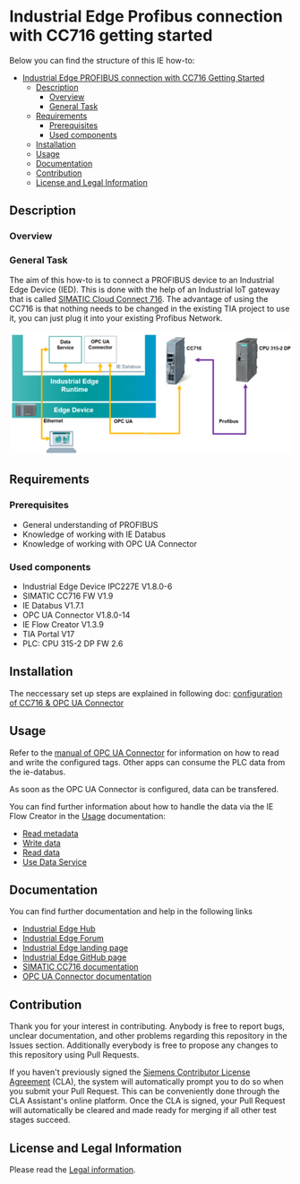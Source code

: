 # Industrial Edge Profibus connection with CC716 getting started

Below you can find the structure of this IE how-to:

- [Industrial Edge PROFIBUS connection with CC716 Getting Started](#industrial-edge-profibus-connection-with-cc716-getting-started)
  - [Description](#description)
    - [Overview](#overview)
    - [General Task](#general-task)
  - [Requirements](#requirements)
    - [Prerequisites](#prerequisites)
    - [Used components](#used-components)
  - [Installation](#installation)
  - [Usage](#usage)
  - [Documentation](#documentation)
  - [Contribution](#contribution)
  - [License and Legal Information](#license-and-legal-information)

## Description

### Overview
### General Task

The aim of this how-to is to connect a PROFIBUS device to an Industrial Edge Device (IED). This is done with the help of an Industrial IoT gateway that is called [SIMATIC Cloud Connect 716](https://support.industry.siemens.com/cs/document/109767960). The advantage of using the CC716 is that nothing needs to be changed in the existing TIA project to use it, you can just plug it into your existing Profibus Network.

![task](docs/graphics/architecture.png)

## Requirements

### Prerequisites

- General understanding of PROFIBUS
- Knowledge of working with IE Databus
- Knowledge of working with OPC UA Connector


### Used components

* Industrial Edge Device IPC227E V1.8.0-6
* SIMATIC CC716 FW V1.9
* IE Databus V1.7.1
* OPC UA Connector V1.8.0-14
* IE Flow Creator V1.3.9
* TIA Portal V17
* PLC: CPU 315-2 DP FW 2.6

## Installation

The neccessary set up steps are explained in following doc: [configuration of CC716 & OPC UA Connector](docs/Installation.md)

## Usage

Refer to the [manual of OPC UA Connector](https://support.industry.siemens.com/cs/document/109811051) for information on how to read and write the configured tags. Other apps can consume the PLC data from the ie-databus.

As soon as the OPC UA Connector is configured, data can be transfered.

You can find further information about how to handle the data via the IE Flow Creator in the [Usage](/docs/Usage.md) documentation:

* [Read metadata](/docs/Usage.md#read-metadata)
* [Write data](/docs/Usage.md#write-data)
* [Read data](/docs/Usage.md#read-data)
* [Use Data Service](/docs/Usage.md#use-data-service)

## Documentation

You can find further documentation and help in the following links

* [Industrial Edge Hub](https://iehub.eu1.edge.siemens.cloud/#/documentation)
* [Industrial Edge Forum](https://www.siemens.com/industrial-edge-forum)
* [Industrial Edge landing page](https://new.siemens.com/global/en/products/automation/topic-areas/industrial-edge/simatic-edge.html)
* [Industrial Edge GitHub page](https://github.com/industrial-edge)
* [SIMATIC CC716 documentation](https://support.industry.siemens.com/cs/document/109767960)
* [OPC UA Connector documentation](https://support.industry.siemens.com/cs/document/109811051)

## Contribution

Thank you for your interest in contributing. Anybody is free to report bugs, unclear documentation, and other problems regarding this repository in the Issues section.
Additionally everybody is free to propose any changes to this repository using Pull Requests.

If you haven't previously signed the [Siemens Contributor License Agreement](https://cla-assistant.io/industrial-edge/) (CLA), the system will automatically prompt you to do so when you submit your Pull Request. This can be conveniently done through the CLA Assistant's online platform. Once the CLA is signed, your Pull Request will automatically be cleared and made ready for merging if all other test stages succeed.

## License and Legal Information

Please read the [Legal information](LICENSE.md).
